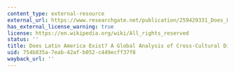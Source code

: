 ```yaml
---
content_type: external-resource
external_url: https://www.researchgate.net/publication/259429331_Does_Latin_America_Exist_And_Is_There_a_Confucian_Culture_A_Global_Analysis_of_Cross-Cultural_Differences
has_external_license_warning: true
license: https://en.wikipedia.org/wiki/All_rights_reserved
status: ''
title: Does Latin America Exist? A Global Analysis of Cross-Cultural Differences
uid: 754b835a-7eab-42af-b052-c449ecff37f8
wayback_url: ''
---
```

